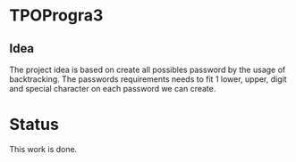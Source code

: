# TPOProgra3

## Idea

The project idea is based on create all possibles password by the usage of backtracking.
The passwords requirements needs to fit 1 lower, upper, digit and special character on each password we can create.

# Status

This work is done.
